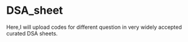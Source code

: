 # DSA_sheet
Here,I will upload codes for different question in very widely accepted curated DSA sheets.
